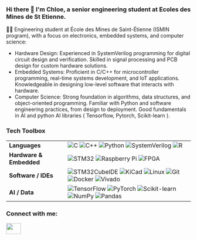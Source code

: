 ### Hi there 👋 I'm Chloe, a senior engineering student at Ecoles des Mines de St Etienne. 


<!-- 
![Alt Text](https://media1.tenor.com/m/4ryx66tWEhcAAAAd/pixel-study.gif)
-->


<!-- 
    Mulder
    https://media.giphy.com/media/v1.Y2lkPTc5MGI3NjExMDM4Zm83MzA0dDc5eHdtMHpvZHZ0enZmams5MWRmM21tdDVndG1lOSZlcD12MV9pbnRlcm5hbF9naWZfYnlfaWQmY3Q9Zw/xTiTngQ7Gpakdpm4nu/giphy.gif 
-->

<!-- 
    gif coding girl 
    https://media1.tenor.com/m/4ryx66tWEhcAAAAd/pixel-study.gif

    rage
    https://media.giphy.com/media/S7u66urzxc2J2/giphy.gif
-->

👩‍💻 Engineering student at École des Mines de Saint-Étienne (ISMIN program), with a focus on electronics, embedded systems, and computer science:

* Hardware Design: Experienced in SystemVerilog programming for digital circuit design and verification. Skilled in signal processing and PCB design for custom hardware solutions.
* Embedded Systems: Proficient in C/C++ for microcontroller programming, real-time systems development, and IoT applications. Knowledgeable in designing low-level software that interacts with hardware.
* Computer Science: Strong foundation in algorithms, data structures, and object-oriented programming. Familiar with Python and software engineering practices, from design to deployment. Good fundamentals in AI and python AI libraries ( Tensorflow, Pytorch, Scikit-learn ). 


### Tech Toolbox
<table> <tr> <td><strong> Languages</strong></td> <td> <img src="https://img.shields.io/badge/C-blue?logo=c&logoColor=white" alt="C" /> <img src="https://img.shields.io/badge/C++-00599C?logo=c%2B%2B&logoColor=white" alt="C++" /> <img src="https://img.shields.io/badge/Python-3776AB?logo=python&logoColor=white" alt="Python" /> <img src="https://img.shields.io/badge/SystemVerilog-404040?logoColor=white" alt="SystemVerilog" /> <img src="https://img.shields.io/badge/R-276DC3?logo=r&logoColor=white" alt="R" /> </td> </tr> <tr> <td><strong> Hardware & Embedded</strong></td> <td> <img src="https://img.shields.io/badge/STM32-03234B?logo=stmicroelectronics&logoColor=white" alt="STM32" /> <img src="https://img.shields.io/badge/Raspberry%20Pi-C51A4A?logo=raspberrypi&logoColor=white" alt="Raspberry Pi" /> <img src="https://img.shields.io/badge/FPGA-0082CA?logo=intel&logoColor=white" alt="FPGA" /> </td> </tr> <tr> <td><strong> Software / IDEs</strong></td> <td> <img src="https://img.shields.io/badge/STM32CubeIDE-03234B?logo=stmicroelectronics&logoColor=white" alt="STM32CubeIDE" /> <img src="https://img.shields.io/badge/KiCad-314CB0?logo=kicad&logoColor=white" alt="KiCad" /> <img src="https://img.shields.io/badge/Linux-FCC624?logo=linux&logoColor=black" alt="Linux" /> <img src="https://img.shields.io/badge/Git-F05032?logo=git&logoColor=white" alt="Git" /> <img src="https://img.shields.io/badge/Docker-2496ED?logo=docker&logoColor=white" alt="Docker" /> <img src="https://img.shields.io/badge/Vivado-FFB500?logoColor=black" alt="Vivado" /> </td> </tr> <tr> <td><strong> AI / Data</strong></td> <td> <img src="https://img.shields.io/badge/TensorFlow-FF6F00?logo=tensorflow&logoColor=white" alt="TensorFlow" /> <img src="https://img.shields.io/badge/PyTorch-EE4C2C?logo=pytorch&logoColor=white" alt="PyTorch" /> <img src="https://img.shields.io/badge/Scikit--learn-F7931E?logo=scikit-learn&logoColor=white" alt="Scikit-learn" /> <img src="https://img.shields.io/badge/NumPy-013243?logo=numpy&logoColor=white" alt="NumPy" /> <img src="https://img.shields.io/badge/Pandas-150458?logo=pandas&logoColor=white" alt="Pandas" /> </td> </tr> </table>


<h3 align="left">Connect with me:</h3>
<p align="left">
<a href="https://www.linkedin.com/in/chlo%C3%A9-larroze-63ba94241" target="blank"><img align="center" src="https://cdn.jsdelivr.net/npm/simple-icons@3.0.1/icons/linkedin.svg" alt="" height="30" width="40" /></a>
</p>
